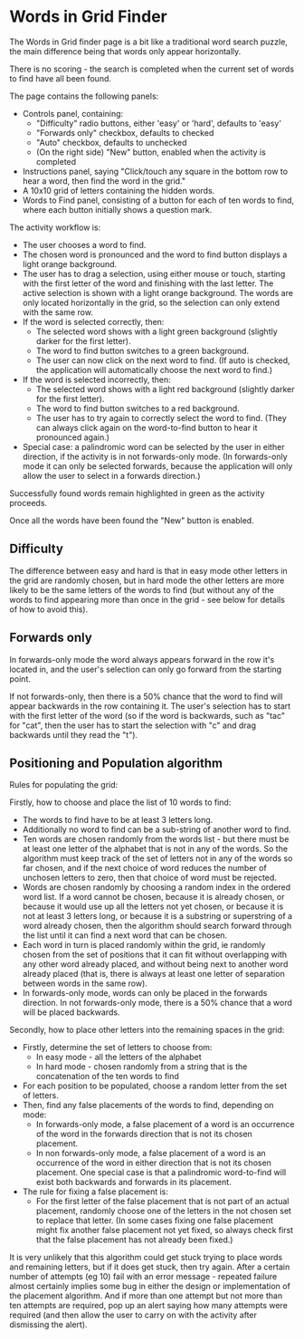 # Words in Grid Finder

The Words in Grid finder page is a bit like a traditional word search puzzle,
the main difference being that words only appear horizontally.

There is no scoring - the search is completed when the current set of
words to find have all been found.

The page contains the following panels:

* Controls panel, containing:
  * "Difficulty" radio buttons, either 'easy' or 'hard', defaults to 'easy'
  * "Forwards only" checkbox, defaults to checked
  * "Auto" checkbox, defaults to unchecked
  * (On the right side) "New" button, enabled when the activity is completed
* Instructions panel, saying "Click/touch any square in the bottom row to hear a word, then find the word in the grid."
* A 10x10 grid of letters containing the hidden words.
* Words to Find panel, consisting of a button for each of ten words to find, where each button initially shows a question mark.

The activity workflow is:

* The user chooses a word to find.
* The chosen word is pronounced and the word to find button displays a light orange background.
* The user has to drag a selection, using either mouse or touch, starting with the first letter of
  the word and finishing with the last letter. The active selection is shown with a light orange background.
  The words are only located horizontally in the grid, so the selection can only extend with the same row.
* If the word is selected correctly, then:
  * The selected word shows with a light green background (slightly darker for the first letter).
  * The word to find button switches to a green background.
  * The user can now click on the next word to find. (If auto is checked, the application will
    automatically choose the next word to find.)
* If the word is selected incorrectly, then:
  * The selected word shows with a light red background (slightly darker for the first letter).
  * The word to find button switches to a red background.
  * The user has to try again to correctly select the word to find. (They can always click again on the
    word-to-find button to hear it pronounced again.)
* Special case: a palindromic word can be selected by the user in either direction, if the activity
  is in not forwards-only mode. (In forwards-only mode it can only be selected forwards, because the
  application will only allow the user to select in a forwards direction.)
    
Successfully found words remain highlighted in green as the activity proceeds.
    
Once all the words have been found the "New" button is enabled.

## Difficulty

The difference between easy and hard is that in easy mode other letters in the grid are randomly
chosen, but in hard mode the other letters are more likely to be the same letters of the words to 
find (but without any of the words to find appearing more than once in the grid - see below
for details of how to avoid this).

## Forwards only

In forwards-only mode the word always appears forward in the row it's located in, and the user's selection
can only go forward from the starting point.

If not forwards-only, then there is a 50% chance that the word to find will appear backwards in the
row containing it. The user's selection has to start with the first letter of the word (so if the word
is backwards, such as "tac" for "cat", then the user has to start the selection with "c" and drag
backwards until they read the "t").

## Positioning and Population algorithm

Rules for populating the grid:

Firstly, how to choose and place the list of 10 words to find:

* The words to find have to be at least 3 letters long.
* Additionally no word to find can be a sub-string of another word to find.
* Ten words are chosen randomly from the words list - but there must be at least one letter of
  the alphabet that is not in any of the words. So the algorithm must keep track of the set of
  letters not in any of the words so far chosen, and if the next choice of word reduces the number
  of unchosen letters to zero, then that choice of word must be rejected.
* Words are chosen randomly by choosing a random index in the ordered word list. If a word 
  cannot be chosen, because it is already chosen, or because it would use up all the letters
  not yet chosen, or because it is not at least 3 letters long, or because it is a substring
  or superstring of a word already chosen, then the algorithm should 
  search forward through the list until it can find a next word that can be chosen.
* Each word in turn is placed randomly within the grid, ie randomly chosen
  from the set of positions that it can fit without overlapping with any
  other word already placed, and without being next to another word already placed (that is,
  there is always at least one letter of separation between words in the same row).
* In forwards-only mode, words can only be placed in the forwards direction.
  In not forwards-only mode, there is a 50% chance that a word will be placed backwards.
  
Secondly, how to place other letters into the remaining spaces in the grid:

* Firstly, determine the set of letters to choose from:
   * In easy mode - all the letters of the alphabet
   * In hard mode - chosen randomly from a string that is the concatenation of the ten
     words to find
* For each position to be populated, choose a random letter from the set of letters.
* Then, find any false placements of the words to find, depending on mode:
  * In forwards-only mode, a false placement of a word is an occurrence of the word
    in the forwards direction that is not its chosen placement.
  * In non forwards-only mode, a false placement of a word is an occurrence of the
    word in either direction that is not its chosen placement. One special case is
    that a palindromic word-to-find will exist both backwards and forwards in its placement.
* The rule for fixing a false placement is:
  * For the first letter of the false placement that is not part of an actual placement,
    randomly choose one of the letters in the not chosen set to replace that letter.
    (In some cases fixing one false placement might fix another false placement not yet
    fixed, so always check first that the false placement has not already been fixed.)

It is very unlikely that this algorithm could get stuck trying to place words and remaining
letters, but if it does get stuck, then try again. After a certain number of attempts (eg 10)
fail with an error message - repeated failure almost certainly implies some bug in either
the design or implementation of the placement algorithm. And if more than one attempt
but not more than ten attempts are required, pop up an alert saying how many attempts were required
(and then allow the user to carry on with the activity after dismissing the alert).




